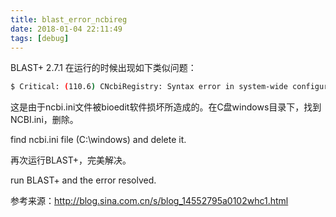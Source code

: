 ```yaml
---
title: blast_error_ncbireg
date: 2018-01-04 22:11:49
tags: [debug]
---
```


BLAST+ 2.7.1 在运行的时候出现如下类似问题：

``` bash
$ Critical: (110.6) CNcbiRegistry: Syntax error in system-wide configuration file: NCBI C++ Exception: "..........\src\corelib\ncbireg.cpp", line 660: Error: ncbi::IRWRegistry ::x_Read() - Badly placed '\' in the registry value: 'ROOT=J:\nASNLOAD=J:\BioEdi t\tables\nDATA=J:\BioEdit\tables\' (m_Pos = 4)
```
这是由于ncbi.ini文件被bioedit软件损坏所造成的。在C盘windows目录下，找到NCBI.ini，删除。

find ncbi.ini file (C:\windows) and delete it.

再次运行BLAST+，完美解决。

run BLAST+ and the error resolved.

参考来源：http://blog.sina.com.cn/s/blog_14552795a0102whc1.html
